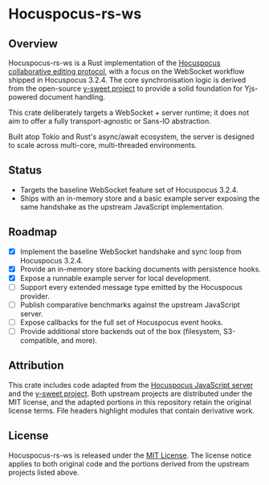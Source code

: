 # Hocuspocus-rs-ws

## Overview

Hocuspocus-rs-ws is a Rust implementation of the
[Hocuspocus collaborative editing protocol](https://github.com/ueberdosis/hocuspocus),
with a focus on the WebSocket workflow shipped in Hocuspocus 3.2.4. The core
synchronisation logic is derived from the open-source
[y-sweet project](https://github.com/y-sweet/y-sweet) to provide a solid
foundation for Yjs-powered document handling.

This crate deliberately targets a WebSocket + server runtime; it does not aim to
offer a fully transport-agnostic or Sans-IO abstraction.

Built atop Tokio and Rust's async/await ecosystem, the server is designed to
scale across multi-core, multi-threaded environments.

## Status

- Targets the baseline WebSocket feature set of Hocuspocus 3.2.4.
- Ships with an in-memory store and a basic example server exposing the same
  handshake as the upstream JavaScript implementation.

## Roadmap

- [x] Implement the baseline WebSocket handshake and sync loop from Hocuspocus 3.2.4.
- [x] Provide an in-memory store backing documents with persistence hooks.
- [x] Expose a runnable example server for local development.
- [ ] Support every extended message type emitted by the Hocuspocus provider.
- [ ] Publish comparative benchmarks against the upstream JavaScript server.
- [ ] Expose callbacks for the full set of Hocuspocus event hooks.
- [ ] Provide additional store backends out of the box (filesystem, S3-compatible, and more).

## Attribution

This crate includes code adapted from the
[Hocuspocus JavaScript server](https://github.com/ueberdosis/hocuspocus) and the
[y-sweet project](https://github.com/y-sweet/y-sweet). Both upstream projects
are distributed under the MIT license, and the adapted portions in this
repository retain the original license terms. File headers highlight modules
that contain derivative work.

## License

Hocuspocus-rs-ws is released under the [MIT License](LICENSE). The license
notice applies to both original code and the portions derived from the upstream
projects listed above.
